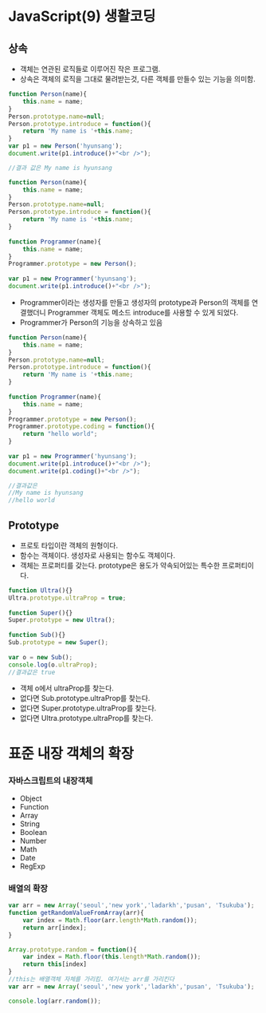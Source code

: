 # JavaScript(9) 생활코딩

## 상속

- 객체는 연관된 로직들로 이루어진 작은 프로그램.
- 상속은 객체의 로직을 그대로 물려받는것, 다른 객체를 만들수 있는 기능을 의미함.

```javascript
function Person(name){
    this.name = name;
}
Person.prototype.name=null;
Person.prototype.introduce = function(){
    return 'My name is '+this.name; 
}
var p1 = new Person('hyunsang');
document.write(p1.introduce()+"<br />");

//결과 값은 My name is hyunsang
```

```javascript
function Person(name){
    this.name = name;
}
Person.prototype.name=null;
Person.prototype.introduce = function(){
    return 'My name is '+this.name; 
}
 
function Programmer(name){
    this.name = name;
}
Programmer.prototype = new Person();
 
var p1 = new Programmer('hyunsang');
document.write(p1.introduce()+"<br />");
```

- Programmer이라는 생성자를 만들고 생성자의 prototype과 Person의 객체를 연결했더니 Programmer 객체도 메소드 introduce를 사용할 수 있게 되었다. 
- Programmer가 Person의 기능을 상속하고 있음

```javascript
function Person(name){
    this.name = name;
}
Person.prototype.name=null;
Person.prototype.introduce = function(){
    return 'My name is '+this.name; 
}
 
function Programmer(name){
    this.name = name;
}
Programmer.prototype = new Person();
Programmer.prototype.coding = function(){
    return "hello world";
}
 
var p1 = new Programmer('hyunsang');
document.write(p1.introduce()+"<br />");
document.write(p1.coding()+"<br />");

//결과값은
//My name is hyunsang
//hello world
```



## Prototype

- 프로토 타입이란 객체의 원형이다.
- 함수는 객체이다. 생성자로 사용되는 함수도 객체이다. 
- 객체는 프로퍼티를 갖는다. prototype은 용도가 약속되어있는 특수한 프로퍼티이다.

```javascript
function Ultra(){}
Ultra.prototype.ultraProp = true;
 
function Super(){}
Super.prototype = new Ultra();
 
function Sub(){}
Sub.prototype = new Super();
 
var o = new Sub();
console.log(o.ultraProp);
//결과값은 true
```

- 객체 o에서 ultraProp를 찾는다.
- 없다면 Sub.prototype.ultraProp를 찾는다.
- 없다면 Super.prototype.ultraProp를 찾는다.
- 없다면 Ultra.prototype.ultraProp를 찾는다.

# 표준 내장 객체의 확장

### 자바스크립트의 내장객체

- Object
- Function
- Array
- String
- Boolean
- Number
- Math
- Date
- RegExp

### 배열의 확장

```javascript
var arr = new Array('seoul','new york','ladarkh','pusan', 'Tsukuba');
function getRandomValueFromArray(arr){
    var index = Math.floor(arr.length*Math.random());
    return arr[index];
}

Array.prototype.random = function(){
    var index = Math.floor(this.length*Math.random());
    return this[index]
}
//this는 배열객체 자체를 가리킴. 여기서는 arr를 가리킨다
var arr = new Array('seoul','new york','ladarkh','pusan', 'Tsukuba');

console.log(arr.random());


```

